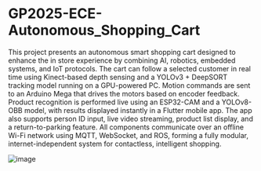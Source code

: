 #  GP2025-ECE-Autonomous_Shopping_Cart

This project presents an autonomous smart shopping cart designed to enhance the in
store experience by combining AI, robotics, embedded systems, and IoT protocols. The 
cart can follow a selected customer in real time using Kinect-based depth sensing and a 
YOLOv3 + DeepSORT tracking model running on a GPU-powered PC. Motion commands 
are sent to an Arduino Mega that drives the motors based on encoder feedback. Product 
recognition is performed live using an ESP32-CAM and a YOLOv8-OBB model, with results 
displayed instantly in a Flutter mobile app. The app also supports person ID input, live 
video streaming, product list display, and a return-to-parking feature. All components 
communicate over an offline Wi-Fi network using MQTT, WebSocket, and ROS, forming a 
fully modular, internet-independent system for contactless, intelligent shopping.

![image](https://github.com/user-attachments/assets/22de16a3-41b7-4d9a-8745-747235187f0e)
